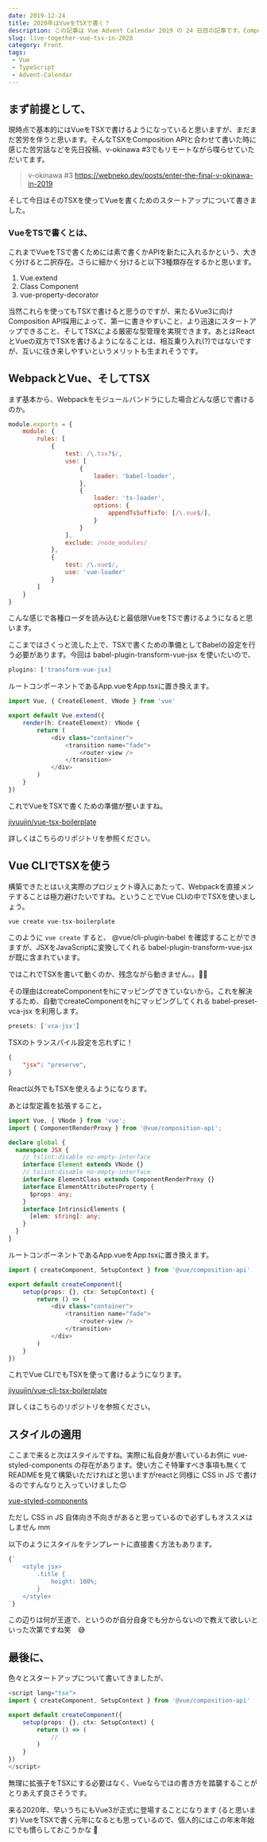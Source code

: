 ```yaml
---
date: 2019-12-24
title: 2020年はVueをTSXで書く？
description: この記事は Vue Advent Calendar 2019 の 24 日目の記事です。Composition API採用後、VueをTSXで書く選択肢が生まれやすくなるため、簡単にスタートアップできることを書きました。
slug: live-together-vue-tsx-in-2020
category: Front
tags: 
 - Vue
 - TypeScript
 - Advent-Calendar
---
```


## まず前提として、

現時点で基本的にはVueをTSXで書けるようになっていると思いますが、まだまだ苦労を伴うと思います。そんなTSXをComposition APIと合わせて書いた時に感じた苦労話などを先日投稿、v-okinawa #3でもリモートながら喋らせていただいてます。

> v-okinawa #3
> https://webneko.dev/posts/enter-the-final-v-okinawa-in-2019

そして今日はそのTSXを使ってVueを書くためのスタートアップについて書きました。

### VueをTSで書くとは、

これまでVueをTSで書くためには素で書くかAPIを新たに入れるかという、大きく分けると二択存在。さらに細かく分けると以下3種類存在するかと思います。

1. Vue.extend
2. Class Component
3. vue-property-decorator

当然これらを使ってもTSXで書けると思うのですが、来たるVue3に向けComposition API採用によって、第一に書きやすいこと、より迅速にスタートアップできること、そしてTSXによる厳密な型管理を実現できます。あとはReactとVueの双方でTSXを書けるようになることは、相互乗り入れ(?)ではないですが、互いに往き来しやすいというメリットも生まれそうです。

## WebpackとVue、そしてTSX

まず基本から、Webpackをモジュールバンドラにした場合どんな感じで書けるのか。

```js
module.exports = {
    module: {
        rules: [
            {
                test: /\.tsx?$/,
                use: [
                    {
                        loader: 'babel-loader',
                    },
                    {
                        loader: 'ts-loader',
                        options: {
                            appendTsSuffixTo: [/\.vue$/],
                        }
                    }
                ],
                exclude: /node_modules/
            },
            {
                test: /\.vue$/,
                use: 'vue-loader'
            }
        ]
    }
}
```

こんな感じで各種ローダを読み込むと最低限VueをTSで書けるようになると思います。

ここまではさくっと流した上で、TSXで書くための準備としてBabelの設定を行う必要があります。今回は babel-plugin-transform-vue-jsx を使いたいので、

```js
plugins: ['transform-vue-jsx]
```

ルートコンポーネントであるApp.vueをApp.tsxに置き換えます。

```ts
import Vue, { CreateElement, VNode } from 'vue'

export default Vue.extend({
    render(h: CreateElement): VNode {
        return (
            <div class="container">
                <transition name="fade">
                    <router-view />
                </transition>
            </div>
        )
    }
})
```

これでVueをTSXで書くための準備が整いますね。

<a class="link-preview" href="https://github.com/jiyuujin/vue-tsx-boilerplate">jiyuujin/vue-tsx-boilerplate</a>

詳しくはこちらのリポジトリを参照ください。

## Vue CLIでTSXを使う

構築できたとはいえ実際のプロジェクト導入にあたって、Webpackを直接メンテすることは極力避けたいですね。ということでVue CLIの中でTSXを使いましょう。

```bash
vue create vue-tsx-boilerplate
```

このように `vue create` すると、 @vue/cli-plugin-babel を確認することができますが、JSXをJavaScriptに変換してくれる babel-plugin-transform-vue-jsx が既に含まれています。

ではこれでTSXを書いて動くのか、残念ながら動きません。。🤷‍♀️

その理由はcreateComponentをhにマッピングできていないから。これを解決するため、自動でcreateComponentをhにマッピングしてくれる babel-preset-vca-jsx を利用します。

```js
presets: ['vca-jsx']
```

TSXのトランスパイル設定を忘れずに！

```json
{
    "jsx": "preserve",
}
```

React以外でもTSXを使えるようになります。

あとは型定義を拡張すること。

```ts
import Vue, { VNode } from 'vue';
import { ComponentRenderProxy } from '@vue/composition-api';

declare global {
  namespace JSX {
    // tslint:disable no-empty-interface
    interface Element extends VNode {}
    // tslint:disable no-empty-interface
    interface ElementClass extends ComponentRenderProxy {}
    interface ElementAttributesProperty {
      $props: any;
    }
    interface IntrinsicElements {
      [elem: string]: any;
    }
  }
}
```

ルートコンポーネントであるApp.vueをApp.tsxに置き換えます。

```ts
import { createComponent, SetupContext } from '@vue/composition-api'

export default createComponent({
    setup(props: {}, ctx: SetupContext) {
        return () => (
            <div class="container">
                <transition name="fade">
                    <router-view />
                </transition>
            </div>
        )
    }
})
```

これでVue CLIでもTSXを使って書けるようになります。

<a class="link-preview" href="https://github.com/jiyuujin/vue-cli-tsx-boilerplate">jiyuujin/vue-cli-tsx-boilerplate</a>

詳しくはこちらのリポジトリを参照ください。

## スタイルの適用

ここまで来ると次はスタイルですね。実際に私自身が書いているお供に vue-styled-components の存在があります。使い方こそ特筆すべき事項も無くてREADMEを見て構築いただければと思いますがreactと同様に CSS in JS で書けるのですんなりと入っていけました😊

<a class ="link-preview" href="https://www.npmjs.com/package/vue-styled-components">vue-styled-components</a>

ただし CSS in JS 自体向き不向きがあると思っているので必ずしもオススメはしません mm

以下のようにスタイルをテンプレートに直接書く方法もあります。

```ts
{`
    <style jsx>
        .title {
            height: 100%;
        }
    </style>
`}
```

この辺りは何が王道で、というのが自分自身でも分からないので教えて欲しいといった次第ですね笑　😅

## 最後に、

色々とスタートアップについて書いてきましたが、

```ts
<script lang="tsx">
import { createComponent, SetupContext } from '@vue/composition-api'

export default createComponent({
    setup(props: {}, ctx: SetupContext) {
        return () => (
            //
        )
    }
})
</script>
```

無理に拡張子をTSXにする必要はなく、Vueならではの書き方を踏襲することがとりあえず良さそうです。

来る2020年、早いうちにもVue3が正式に登場することになります (ると思います) VueをTSXで書く元年になるとも思っているので、個人的にはこの年末年始にでも慣らしておこうかな 🤙
